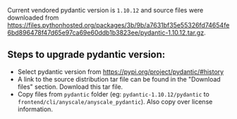 
Current vendored pydantic version is `1.10.12` and source files were downloaded from https://files.pythonhosted.org/packages/3b/9b/a7631bf35e55326fd74654fe6bd896478f47d65e97ca69e60ddb1b3823ee/pydantic-1.10.12.tar.gz.

## Steps to upgrade pydantic version:
- Select pydantic version from https://pypi.org/project/pydantic/#history
- A link to the source distribution tar file can be found in the "Download files" section. Download this tar file.
- Copy files from `pydantic` folder (eg: `pydantic-1.10.12/pydantic` to `frontend/cli/anyscale/anyscale_pydantic`). Also copy over license information.